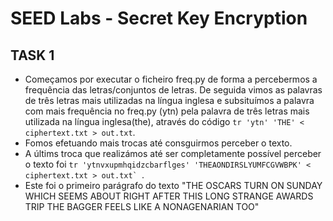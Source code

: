 # SEED Labs - Secret Key Encryption

## TASK 1


- Começamos por executar o ficheiro freq.py de forma a percebermos a frequência das letras/conjuntos de letras. De seguida vimos as palavras de três letras mais utilizadas na língua inglesa e subsituímos a palavra com mais frequência no freq.py (ytn) pela palavra de três letras mais utilizada na língua inglesa(the), através do código `` tr 'ytn' 'THE' < ciphertext.txt > out.txt ``.
- Fomos efetuando mais trocas até consguirmos perceber o texto.
- A últims troca que realizámos até ser completamente possível perceber o texto foi ```tr 'ytnvxupmhqidzcbarflges' 'THEAONDIRSLYUMFCGVWBPK' < ciphertext.txt > out.txt` ```.
- Este foi o primeiro parágrafo do texto "THE OSCARS TURN  ON SUNDAY WHICH SEEMS ABOUT RIGHT AFTER THIS LONG STRANGE
AWARDS TRIP THE BAGGER FEELS LIKE A NONAGENARIAN TOO"

